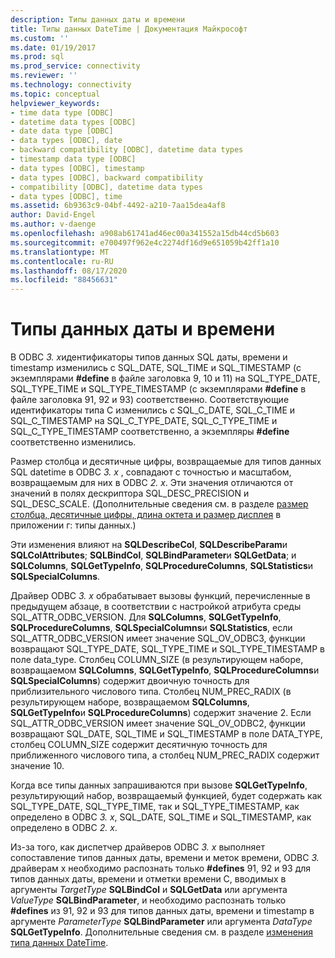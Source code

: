 ```yaml
---
description: Типы данных даты и времени
title: Типы данных DateTime | Документация Майкрософт
ms.custom: ''
ms.date: 01/19/2017
ms.prod: sql
ms.prod_service: connectivity
ms.reviewer: ''
ms.technology: connectivity
ms.topic: conceptual
helpviewer_keywords:
- time data type [ODBC]
- datetime data types [ODBC]
- date data type [ODBC]
- data types [ODBC], date
- backward compatibility [ODBC], datetime data types
- timestamp data type [ODBC]
- data types [ODBC], timestamp
- data types [ODBC], backward compatibility
- compatibility [ODBC], datetime data types
- data types [ODBC], time
ms.assetid: 6b9363c9-04bf-4492-a210-7aa15dea4af8
author: David-Engel
ms.author: v-daenge
ms.openlocfilehash: a908ab61741ad46ec00a341552a15db44cd5b603
ms.sourcegitcommit: e700497f962e4c2274df16d9e651059b42ff1a10
ms.translationtype: MT
ms.contentlocale: ru-RU
ms.lasthandoff: 08/17/2020
ms.locfileid: "88456631"
---
```

# <a name="datetime-data-types"></a>Типы данных даты и времени
В ODBC *3. x*идентификаторы типов данных SQL даты, времени и timestamp изменились с SQL_DATE, SQL_TIME и SQL_TIMESTAMP (с экземплярами **#define** в файле заголовка 9, 10 и 11) на SQL_TYPE_DATE, SQL_TYPE_TIME и SQL_TYPE_TIMESTAMP (с экземплярами **#define** в файле заголовка 91, 92 и 93) соответственно. Соответствующие идентификаторы типа C изменились с SQL_C_DATE, SQL_C_TIME и SQL_C_TIMESTAMP на SQL_C_TYPE_DATE, SQL_C_TYPE_TIME и SQL_C_TYPE_TIMESTAMP соответственно, а экземпляры **#define** соответственно изменились.  
  
 Размер столбца и десятичные цифры, возвращаемые для типов данных SQL datetime в ODBC *3. x* , совпадают с точностью и масштабом, возвращаемым для них в ODBC *2. x*. Эти значения отличаются от значений в полях дескриптора SQL_DESC_PRECISION и SQL_DESC_SCALE. (Дополнительные сведения см. в разделе [размер столбца, десятичные цифры, длина октета и размер дисплея](../../../odbc/reference/appendixes/column-size-decimal-digits-transfer-octet-length-and-display-size.md) в приложении г: типы данных.)  
  
 Эти изменения влияют на **SQLDescribeCol**, **SQLDescribeParam**и **SQLColAttributes**; **SQLBindCol**, **SQLBindParameter**и **SQLGetData**; и **SQLColumns**, **SQLGetTypeInfo**, **SQLProcedureColumns**, **SQLStatistics**и **SQLSpecialColumns**.  
  
 Драйвер ODBC *3. x* обрабатывает вызовы функций, перечисленные в предыдущем абзаце, в соответствии с настройкой атрибута среды SQL_ATTR_ODBC_VERSION. Для **SQLColumns**, **SQLGetTypeInfo**, **SQLProcedureColumns**, **SQLSpecialColumns**и **SQLStatistics**, если SQL_ATTR_ODBC_VERSION имеет значение SQL_OV_ODBC3, функции возвращают SQL_TYPE_DATE, SQL_TYPE_TIME и SQL_TYPE_TIMESTAMP в поле data_type. Столбец COLUMN_SIZE (в результирующем наборе, возвращаемом **SQLColumns**, **SQLGetTypeInfo**, **SQLProcedureColumns**и **SQLSpecialColumns**) содержит двоичную точность для приблизительного числового типа. Столбец NUM_PREC_RADIX (в результирующем наборе, возвращаемом **SQLColumns**, **SQLGetTypeInfo**и **SQLProcedureColumns**) содержит значение 2. Если SQL_ATTR_ODBC_VERSION имеет значение SQL_OV_ODBC2, функции возвращают SQL_DATE, SQL_TIME и SQL_TIMESTAMP в поле DATA_TYPE, столбец COLUMN_SIZE содержит десятичную точность для приближенного числового типа, а столбец NUM_PREC_RADIX содержит значение 10.  
  
 Когда все типы данных запрашиваются при вызове **SQLGetTypeInfo**, результирующий набор, возвращаемый функцией, будет содержать как SQL_TYPE_DATE, SQL_TYPE_TIME, так и SQL_TYPE_TIMESTAMP, как определено в ODBC *3. x*, SQL_DATE, SQL_TIME и SQL_TIMESTAMP, как определено в ODBC *2. x*.  
  
 Из-за того, как диспетчер драйверов ODBC *3. x* выполняет сопоставление типов данных даты, времени и меток времени, ODBC *3.* драйверам x необходимо распознать только **#defines** 91, 92 и 93 для типов данных даты, времени и отметки времени C, вводимых в аргументы *TargetType* **SQLBindCol** и **SQLGetData** или аргумента *ValueType* **SQLBindParameter**, и необходимо распознать только **#defines** из 91, 92 и 93 для типов данных даты, времени и timestamp в аргументе *ParameterType* **SQLBindParameter** или аргумента *DataType* **SQLGetTypeInfo**. Дополнительные сведения см. в разделе [изменения типа данных DateTime](../../../odbc/reference/develop-app/datetime-data-type-changes.md).

